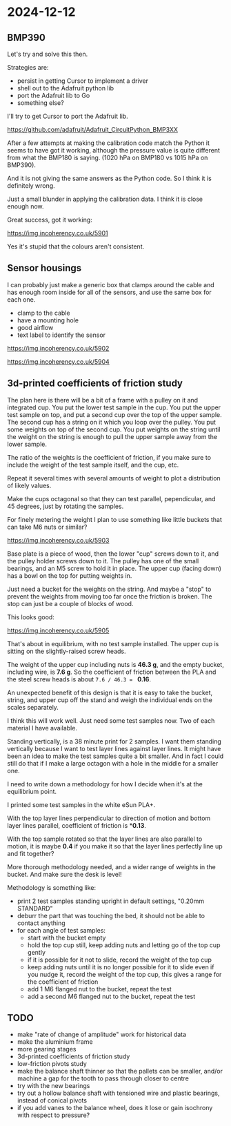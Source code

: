 # 2024-12-12

## BMP390

Let's try and solve this then.

Strategies are:

 * persist in getting Cursor to implement a driver
 * shell out to the Adafruit python lib
 * port the Adafruit lib to Go
 * something else?

I'll try to get Cursor to port the Adafruit lib.

https://github.com/adafruit/Adafruit_CircuitPython_BMP3XX

After a few attempts at making the calibration code match the Python it seems to have
got it working, although the pressure value is quite different from what the BMP180
is saying. (1020 hPa on BMP180 vs 1015 hPa on BMP390).

And it is not giving the same answers as the Python code. So I think it is definitely wrong.

Just a small blunder in applying the calibration data. I think it is close enough now.

Great success, got it working:

https://img.incoherency.co.uk/5901

Yes it's stupid that the colours aren't consistent.

## Sensor housings

I can probably just make a generic box that clamps around the cable and has enough room
inside for all of the sensors, and use the same box for each one.

 * clamp to the cable
 * have a mounting hole
 * good airflow
 * text label to identify the sensor

https://img.incoherency.co.uk/5902

https://img.incoherency.co.uk/5904

## 3d-printed coefficients of friction study

The plan here is there will be a bit of a frame with a pulley on it and integrated cup. You put
the lower test sample in the cup. You put the upper test sample on top, and put a second cup
over the top of the upper sample. The second cup has a string on it which you loop
over the pulley. You put some weights on top of the second cup. You put weights on the string
until the weight on the string is enough to pull the upper sample away from the lower sample.

The ratio of the weights is the coefficient of friction, if you make sure to include the
weight of the test sample itself, and the cup, etc.

Repeat it several times with several amounts of weight to plot a distribution of likely values.

Make the cups octagonal so that they can test parallel, pependicular, and 45 degrees, just
by rotating the samples.

For finely metering the weight I plan to use something like little buckets that can take M6
nuts or similar?

https://img.incoherency.co.uk/5903

Base plate is a piece of wood, then the lower "cup" screws down to it, and the pulley holder
screws down to it. The pulley has one of the small bearings, and an M5 screw to hold it in
place. The upper cup (facing down) has a bowl on the top for putting weights in.

Just need a bucket for the weights on the string. And maybe a "stop" to prevent the weights from
moving too far once the friction is broken. The stop can just be a couple of blocks of
wood.

This looks good:

https://img.incoherency.co.uk/5905

That's about in equilibrium, with no test sample installed. The upper cup is sitting on the
slightly-raised screw heads.

The weight of the upper cup including nuts is **46.3 g**, and the empty bucket, including
wire, is **7.6 g**. So the coefficient of friction between the PLA and the steel
screw heads is about `7.6 / 46.3 = ` **0.16**.

An unexpected benefit of this design is that it is easy to take the bucket, string, and upper
cup off the stand and weigh the individual ends on the scales separately.

I think this will work well. Just need some test samples now. Two of each material I
have available.

Standing vertically, is a 38 minute print for 2 samples. I want them standing vertically
because I want to test layer lines against layer lines. It might have been an idea to make the
test samples quite a bit smaller. And in fact I could still do that if I make a large
octagon with a hole in the middle for a smaller one.

I need to write down a methodology for how I decide when it's at the equilibrium point.

I printed some test samples in the white eSun PLA+.

With the top layer lines perpendicular to direction of motion and bottom layer
lines parallel, coefficient of friction is ***0.13**.

With the top sample rotated so that the layer lines are also parallel to motion,
it is maybe **0.4** if you make it so that the layer lines perfectly line up and
fit together?

More thorough methodology needed, and a wider range of weights in the bucket. And make
sure the desk is level!

Methodology is something like:

 * print 2 test samples standing upright in default settings, "0.20mm STANDARD"
 * deburr the part that was touching the bed, it should not be able to contact anything
 * for each angle of test samples:
     * start with the bucket empty
     * hold the top cup still, keep adding nuts and letting go of the top cup gently
     * if it is possible for it not to slide, record the weight of the top cup
     * keep adding nuts until it is no longer possible for it to slide even if you nudge it, record the weight of the top cup, this gives a range for the coefficient of friction
     * add 1 M6 flanged nut to the bucket, repeat the test
     * add a second M6 flanged nut to the bucket, repeat the test

## TODO

 * make "rate of change of amplitude" work for historical data
 * make the aluminium frame
 * more gearing stages
 * 3d-printed coefficients of friction study
 * low-friction pivots study
 * make the balance shaft thinner so that the pallets can be smaller, and/or machine a gap for the tooth to pass through closer to centre
 * try with the new bearings
 * try out a hollow balance shaft with tensioned wire and plastic bearings, instead of conical pivots
 * if you add vanes to the balance wheel, does it lose or gain isochrony with respect to pressure?
